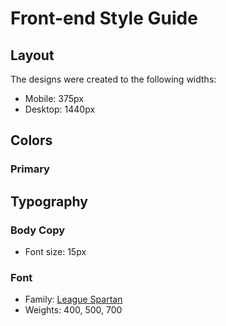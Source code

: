 # Front-end Style Guide

## Layout

The designs were created to the following widths:

- Mobile: 375px
- Desktop: 1440px

## Colors

### Primary


## Typography

### Body Copy

- Font size: 15px

### Font

- Family: [League Spartan](https://fonts.google.com/specimen/League+Spartan)
- Weights: 400, 500, 700
